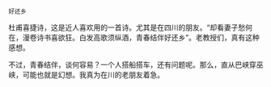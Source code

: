     好还乡 

   杜甫喜捷诗，这是近人喜欢用的一首诗。尤其是在四川的朋友。“却看妻子愁何在，漫卷诗书喜欲狂。白发高歌须纵酒，青春结伴好还乡”。老教授们，真有这种感想。

   不过，青春结伴，谈何容易？一个人搭船搭车，还有问题呢。那么，直从巴峡穿巫峡，可能也就是幻想。我真为在川的老朋友着急。

